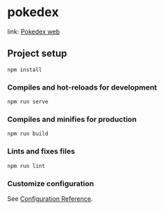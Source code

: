 # pokedex
link: <a href='https://pokedex-vuejs-leodeymison.netlify.app/' target='_blank'>Pokedex web</a>

## Project setup
```
npm install
```

### Compiles and hot-reloads for development
```
npm run serve
```

### Compiles and minifies for production
```
npm run build
```

### Lints and fixes files
```
npm run lint
```

### Customize configuration
See [Configuration Reference](https://cli.vuejs.org/config/).
